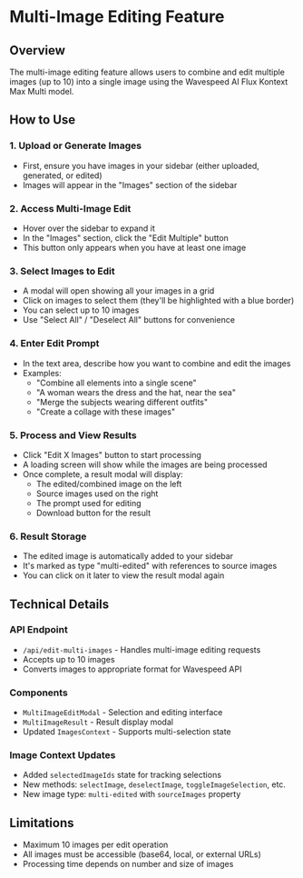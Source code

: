 # Multi-Image Editing Feature

## Overview
The multi-image editing feature allows users to combine and edit multiple images (up to 10) into a single image using the Wavespeed AI Flux Kontext Max Multi model.

## How to Use

### 1. Upload or Generate Images
- First, ensure you have images in your sidebar (either uploaded, generated, or edited)
- Images will appear in the "Images" section of the sidebar

### 2. Access Multi-Image Edit
- Hover over the sidebar to expand it
- In the "Images" section, click the "Edit Multiple" button
- This button only appears when you have at least one image

### 3. Select Images to Edit
- A modal will open showing all your images in a grid
- Click on images to select them (they'll be highlighted with a blue border)
- You can select up to 10 images
- Use "Select All" / "Deselect All" buttons for convenience

### 4. Enter Edit Prompt
- In the text area, describe how you want to combine and edit the images
- Examples:
  - "Combine all elements into a single scene"
  - "A woman wears the dress and the hat, near the sea"
  - "Merge the subjects wearing different outfits"
  - "Create a collage with these images"

### 5. Process and View Results
- Click "Edit X Images" button to start processing
- A loading screen will show while the images are being processed
- Once complete, a result modal will display:
  - The edited/combined image on the left
  - Source images used on the right
  - The prompt used for editing
  - Download button for the result

### 6. Result Storage
- The edited image is automatically added to your sidebar
- It's marked as type "multi-edited" with references to source images
- You can click on it later to view the result modal again

## Technical Details

### API Endpoint
- `/api/edit-multi-images` - Handles multi-image editing requests
- Accepts up to 10 images
- Converts images to appropriate format for Wavespeed API

### Components
- `MultiImageEditModal` - Selection and editing interface
- `MultiImageResult` - Result display modal
- Updated `ImagesContext` - Supports multi-selection state

### Image Context Updates
- Added `selectedImageIds` state for tracking selections
- New methods: `selectImage`, `deselectImage`, `toggleImageSelection`, etc.
- New image type: `multi-edited` with `sourceImages` property

## Limitations
- Maximum 10 images per edit operation
- All images must be accessible (base64, local, or external URLs)
- Processing time depends on number and size of images